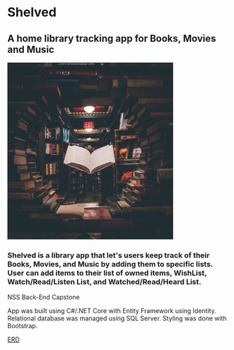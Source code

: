 # Shelved 
## A home library tracking app for Books, Movies and Music
<img src="https://github.com/laurenelizamax/Shelved/blob/master/books.jpg" alt="green monkey" width="375" height="400">

###  Shelved is a library app that let's users keep track of their Books, Movies, and Music by adding them to specific lists. User can add items to their list of owned items, WishList, Watch/Read/Listen List, and  Watched/Read/Heard List.
 NSS Back-End Capstone

 App was built using C#/.NET Core with Entity Framework using Identity. Relational database was managed using SQL Server. Styling was done with Bootstrap.


[ERD](https://github.com/laurenelizamax/Shelved/blob/master/backendCapstone.pdf) <br />
